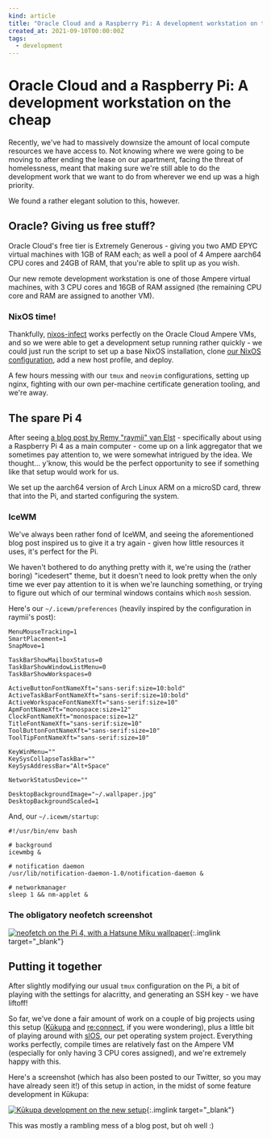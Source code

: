 ```yaml
---
kind: article
title: "Oracle Cloud and a Raspberry Pi: A development workstation on the cheap"
created_at: 2021-09-10T00:00:00Z
tags:
  - development
---
```


# Oracle Cloud and a Raspberry Pi: A development workstation on the cheap

Recently, we've had to massively downsize the amount of local compute resources
we have access to. Not knowing where we were going to be moving to after ending
the lease on our apartment, facing the threat of homelessness, meant that
making sure we're still able to do the development work that we want to do from
wherever we end up was a high priority.

We found a rather elegant solution to this, however.

## Oracle? Giving us free stuff?

Oracle Cloud's free tier is Extremely Generous - giving you two AMD EPYC
virtual machines with 1GB of RAM each; as well a pool of 4 Ampere aarch64 CPU
cores and 24GB of RAM, that you're able to split up as you wish. 

Our new remote development workstation is one of those Ampere virtual machines,
with 3 CPU cores and 16GB of RAM assigned (the remaining CPU core and RAM are
assigned to another VM).

### NixOS time!

Thankfully, [nixos-infect][] works perfectly on the Oracle Cloud Ampere VMs,
and so we were able to get a development setup running rather quickly - we
could just run the script to set up a base NixOS installation, clone
[our NixOS configuration][nixconf], add a new host profile, and deploy.

A few hours messing with our `tmux` and `neovim` configurations, setting up
nginx, fighting with our own per-machine certificate generation tooling, and
we're away.

## The spare Pi 4

After seeing [a blog post by Remy "raymii" van Elst][raymii-icewm] -
specifically about using a Raspberry Pi 4 as a main computer - come up on a
link aggregator that we sometimes pay attention to, we were somewhat intrigued
by the idea. We thought… y'know, this would be the perfect opportunity to see
if something like that setup would work for us.

We set up the aarch64 version of Arch Linux ARM on a microSD card, threw that
into the Pi, and started configuring the system. 

### IceWM

We've always been rather fond of IceWM, and seeing the aforementioned blog post
inspired us to give it a try again - given how little resources it uses, it's
perfect for the Pi.

We haven't bothered to do anything pretty with it, we're using the (rather
boring) "icedesert" theme, but it doesn't need to look pretty when the only
time we ever pay attention to it is when we're launching something, or trying
to figure out which of our terminal windows contains which `mosh` session.

Here's our `~/.icewm/preferences` (heavily inspired by the configuration in
raymii's post):

```
MenuMouseTracking=1
SmartPlacement=1
SnapMove=1

TaskBarShowMailboxStatus=0
TaskBarShowWindowListMenu=0
TaskBarShowWorkspaces=0

ActiveButtonFontNameXft="sans-serif:size=10:bold"
ActiveTaskBarFontNameXft="sans-serif:size=10:bold"
ActiveWorkspaceFontNameXft="sans-serif:size=10"
ApmFontNameXft="monospace:size=12"
ClockFontNameXft="monospace:size=12"
TitleFontNameXft="sans-serif:size=10"
ToolButtonFontNameXft="sans-serif:size=10"
ToolTipFontNameXft="sans-serif:size=10"

KeyWinMenu=""
KeySysCollapseTaskBar=""
KeySysAddressBar="Alt+Space"

NetworkStatusDevice=""

DesktopBackgroundImage="~/.wallpaper.jpg"
DesktopBackgroundScaled=1
```

And, our `~/.icewm/startup`:

```shell
#!/usr/bin/env bash

# background
icewmbg &

# notification daemon
/usr/lib/notification-daemon-1.0/notification-daemon &

# networkmanager
sleep 1 && nm-applet &
```

### The obligatory neofetch screenshot

[![neofetch on the Pi 4, with a Hatsune Miku wallpaper][ss-neofetch]][ss-neofetch]{:.imglink target="_blank"}

## Putting it together

After slightly modifying our usual `tmux` configuration on the Pi, a bit of
playing with the settings for alacritty, and generating an SSH key - we have
liftoff!

So far, we've done a fair amount of work on a couple of big projects using this
setup ([Kūkupa][] and [re:connect][], if you were wondering), plus a little bit
of playing around with [slOS][], our pet operating system project. Everything
works perfectly, compile times are relatively fast on the Ampere VM (especially
for only having 3 CPU cores assigned), and we're extremely happy with this.

Here's a screenshot (which has also been posted to our Twitter, so you may have
already seen it!) of this setup in action, in the midst of some feature
development in Kūkupa:

[![Kūkupa development on the new setup][ss-kukupa]][ss-kukupa]{:.imglink target="_blank"}

This was mostly a rambling mess of a blog post, but oh well :)

[Kūkupa]: https://gitlab.com/againstprisons/kukupa
[re:connect]: https://gitlab.com/againstprisons/reconnect
[slOS]: https://github.com/u1f408/slos
[nixos-infect]: https://github.com/elitak/nixos-infect
[nixconf]: https://github.com/u1f408/nixconf
[raymii-icewm]: https://raymii.org/s/blog/Using_IceWM_and_sharing_my_config_and_tips_tricks.html
[ss-neofetch]: https://oops-all-kittens.sfo2.digitaloceanspaces.com/blog/2021-09-10-084622_1920x1080_scrot.png
[ss-kukupa]: https://oops-all-kittens.sfo2.digitaloceanspaces.com/blog/2021-09-10-004151_1920x1080_scrot.png
